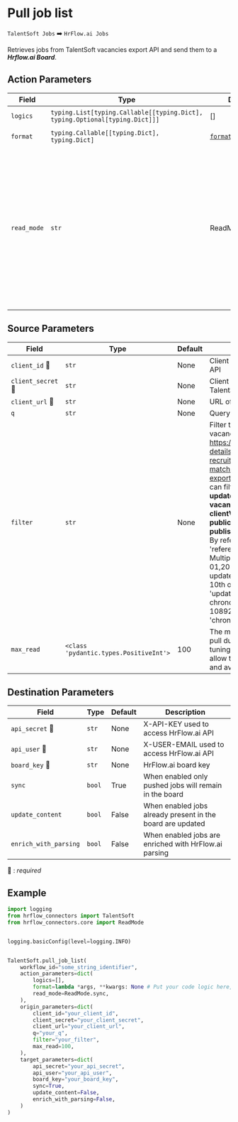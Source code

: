 # Pull job list
`TalentSoft Jobs` :arrow_right: `HrFlow.ai Jobs`

Retrieves jobs from TalentSoft vacancies export API and send them to a ***Hrflow.ai Board***.



## Action Parameters

| Field | Type | Default | Description |
| ----- | ---- | ------- | ----------- |
| `logics`  | `typing.List[typing.Callable[[typing.Dict], typing.Optional[typing.Dict]]]` | [] | List of logic functions |
| `format`  | `typing.Callable[[typing.Dict], typing.Dict]` | [`format_ts_vacancy`](../connector.py#L128) | Formatting function |
| `read_mode`  | `str` | ReadMode.sync | If 'incremental' then `read_from` of the last run is given to Origin Warehouse during read. **The actual behavior depends on implementation of read**. In 'sync' mode `read_from` is neither fetched nor given to Origin Warehouse during read. |

## Source Parameters

| Field | Type | Default | Description |
| ----- | ---- | ------- | ----------- |
| `client_id` :red_circle: | `str` | None | Client ID used to access TalentSoft API |
| `client_secret` :red_circle: | `str` | None | Client Secret used to access TalentSoft API |
| `client_url` :red_circle: | `str` | None | URL of TalentSoft client integration |
| `q`  | `str` | None | Query search to get vacancies |
| `filter`  | `str` | None | Filter to apply when reading vacancies. See documentation at https://developers.cegid.com/api-details#api=cegid-talentsoft-recruiting-matchingindexation&operation=api-exports-v1-vacancies-get . . You can filter by **chronoNumber**, **updateDate**, **reference** **vacancyStatus**, **clientVacancyStatus**, **publicationMedia**  **publishedOnTheMedia**. Examples : By reference Single Item 'reference::2019-01'; By reference Multiple Items 'reference::2019-01,2019-02,2019-03';  By updateDate updated before the 10th of June 2019 'updateDate:lt:2019-06-10'; By chronoNumber greater than 108921  'chronoNumber:gt:108921' .  |
| `max_read`  | `<class 'pydantic.types.PositiveInt'>` | 100 | The maximum number of jobs to pull during the execution. Proper tuning of this parameter should allow to control the execution time and avoid overtimes |

## Destination Parameters

| Field | Type | Default | Description |
| ----- | ---- | ------- | ----------- |
| `api_secret` :red_circle: | `str` | None | X-API-KEY used to access HrFlow.ai API |
| `api_user` :red_circle: | `str` | None | X-USER-EMAIL used to access HrFlow.ai API |
| `board_key` :red_circle: | `str` | None | HrFlow.ai board key |
| `sync`  | `bool` | True | When enabled only pushed jobs will remain in the board |
| `update_content`  | `bool` | False | When enabled jobs already present in the board are updated |
| `enrich_with_parsing`  | `bool` | False | When enabled jobs are enriched with HrFlow.ai parsing |

:red_circle: : *required*

## Example

```python
import logging
from hrflow_connectors import TalentSoft
from hrflow_connectors.core import ReadMode


logging.basicConfig(level=logging.INFO)


TalentSoft.pull_job_list(
    workflow_id="some_string_identifier",
    action_parameters=dict(
        logics=[],
        format=lambda *args, **kwargs: None # Put your code logic here,
        read_mode=ReadMode.sync,
    ),
    origin_parameters=dict(
        client_id="your_client_id",
        client_secret="your_client_secret",
        client_url="your_client_url",
        q="your_q",
        filter="your_filter",
        max_read=100,
    ),
    target_parameters=dict(
        api_secret="your_api_secret",
        api_user="your_api_user",
        board_key="your_board_key",
        sync=True,
        update_content=False,
        enrich_with_parsing=False,
    )
)
```